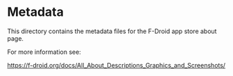 # Metadata

This directory contains the metadata files for the F-Droid app store about page. 

For more information see: 

https://f-droid.org/docs/All_About_Descriptions_Graphics_and_Screenshots/